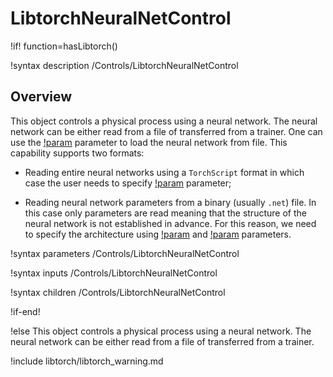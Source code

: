 # LibtorchNeuralNetControl

!if! function=hasLibtorch()

!syntax description /Controls/LibtorchNeuralNetControl

## Overview

This object controls a physical process using a neural network. The neural network
can be either read from a file of transferred from a trainer. One can use the
[!param](/Controls/LibtorchNeuralNetControl/filename) parameter to load the neural network from file.
This capability supports two formats:

- Reading entire neural networks using a `TorchScript` format in which case the user needs to specify
  [!param](/Controls/LibtorchNeuralNetControl/torch_script_format) parameter;

- Reading neural network parameters from a binary (usually `.net`) file. In this case only parameters are read
  meaning that the structure of the neural network is not established in advance. For this reason, we need to specify the
  architecture using [!param](/Controls/LibtorchNeuralNetControl/num_neurons_per_layer) and
  [!param](/Controls/LibtorchNeuralNetControl/activation_function) parameters.


!syntax parameters /Controls/LibtorchNeuralNetControl

!syntax inputs /Controls/LibtorchNeuralNetControl

!syntax children /Controls/LibtorchNeuralNetControl

!if-end!

!else
This object controls a physical process using a neural network. The neural network
can be either read from a file of transferred from a trainer.

!include libtorch/libtorch_warning.md
